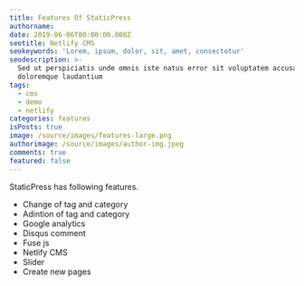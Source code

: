 ```yaml
---
title: Features Of StaticPress
authorname:
date: 2019-06-06T00:00:00.000Z
seotitle: Netlify CMS
seokeywords: 'Lorem, ipsum, dolor, sit, amet, consectetur'
seodescription: >-
  Sed ut perspiciatis unde omnis iste natus error sit voluptatem accusantium
  doloremque laudantium
tags:
  - cms
  - demo
  - netlify
categories: features
isPosts: true
image: /source/images/features-large.png
authorimage: /source/images/author-img.jpeg
comments: true
featured: false
---
```


StaticPress has following features.

* Change of tag and category
* Adintion of tag and category
* Google analytics
* Disqus comment
* Fuse js
* Netlify CMS
* Slider
* Create new pages